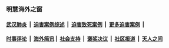 
### 明慧海外之窗

####  [武汉肺炎](indexes/365.md?t=01030900) &nbsp;|&nbsp;  [迫害案例综述](indexes/328.md?t=01030900) &nbsp;|&nbsp; [迫害致死案例](indexes/277.md?t=01030900)  &nbsp;|&nbsp; [更多迫害案例](indexes/81.md?t=01030900)  &nbsp;|&nbsp; 
####  [时事评论](indexes/251.md?t=01030900) &nbsp;|&nbsp; [海外简讯](indexes/245.md?t=01030900)&nbsp;|&nbsp;  [社会支持](indexes/140.md?t=01030900) &nbsp;|&nbsp; [褒奖决议](indexes/282.md?t=01030900) &nbsp;|&nbsp; [社区报道](indexes/91.md?t=01030900)  &nbsp;|&nbsp; [天人之间](indexes/78.md?t=01030900) 

